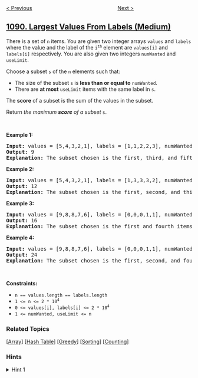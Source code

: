 <!--|This file generated by command(leetcode description); DO NOT EDIT.    |-->
<!--+----------------------------------------------------------------------+-->
<!--|@author    openset <openset.wang@gmail.com>                           |-->
<!--|@link      https://github.com/openset                                 |-->
<!--|@home      https://github.com/openset/leetcode                        |-->
<!--+----------------------------------------------------------------------+-->

[< Previous](../duplicate-zeros "Duplicate Zeros")
　　　　　　　　　　　　　　　　
[Next >](../shortest-path-in-binary-matrix "Shortest Path in Binary Matrix")

## [1090. Largest Values From Labels (Medium)](https://leetcode.com/problems/largest-values-from-labels "受标签影响的最大值")

<p>There is a set of <code>n</code> items. You are given two integer arrays <code>values</code> and <code>labels</code> where the value and the label of the <code>i<sup>th</sup></code> element are <code>values[i]</code> and <code>labels[i]</code> respectively. You are also given two integers <code>numWanted</code> and <code>useLimit</code>.</p>

<p>Choose a subset <code>s</code> of the <code>n</code> elements such that:</p>

<ul>
	<li>The size of the subset <code>s</code> is <strong>less than or equal to</strong> <code>numWanted</code>.</li>
	<li>There are <strong>at most</strong> <code>useLimit</code> items with the same label in <code>s</code>.</li>
</ul>

<p>The <strong>score</strong> of a subset is the sum of the values in the subset.</p>

<p>Return <em>the maximum <strong>score</strong> of a subset </em><code>s</code>.</p>

<p>&nbsp;</p>
<p><strong>Example 1:</strong></p>

<pre>
<strong>Input:</strong> values = [5,4,3,2,1], labels = [1,1,2,2,3], numWanted = 3, useLimit = 1
<strong>Output:</strong> 9
<strong>Explanation:</strong> The subset chosen is the first, third, and fifth items.
</pre>

<p><strong>Example 2:</strong></p>

<pre>
<strong>Input:</strong> values = [5,4,3,2,1], labels = [1,3,3,3,2], numWanted = 3, useLimit = 2
<strong>Output:</strong> 12
<strong>Explanation:</strong> The subset chosen is the first, second, and third items.
</pre>

<p><strong>Example 3:</strong></p>

<pre>
<strong>Input:</strong> values = [9,8,8,7,6], labels = [0,0,0,1,1], numWanted = 3, useLimit = 1
<strong>Output:</strong> 16
<strong>Explanation:</strong> The subset chosen is the first and fourth items.
</pre>

<p><strong>Example 4:</strong></p>

<pre>
<strong>Input:</strong> values = [9,8,8,7,6], labels = [0,0,0,1,1], numWanted = 3, useLimit = 2
<strong>Output:</strong> 24
<strong>Explanation:</strong> The subset chosen is the first, second, and fourth items.
</pre>

<p>&nbsp;</p>
<p><strong>Constraints:</strong></p>

<ul>
	<li><code>n == values.length == labels.length</code></li>
	<li><code>1 &lt;= n &lt;= 2 * 10<sup>4</sup></code></li>
	<li><code>0 &lt;= values[i], labels[i] &lt;= 2 * 10<sup>4</sup></code></li>
	<li><code>1 &lt;= numWanted, useLimit &lt;= n</code></li>
</ul>

### Related Topics
  [[Array](../../tag/array/README.md)]
  [[Hash Table](../../tag/hash-table/README.md)]
  [[Greedy](../../tag/greedy/README.md)]
  [[Sorting](../../tag/sorting/README.md)]
  [[Counting](../../tag/counting/README.md)]

### Hints
<details>
<summary>Hint 1</summary>
Consider the items in order from largest to smallest value, and greedily take the items if they fall under the use_limit.  We can keep track of how many items of each label are used by using a hash table.
</details>
